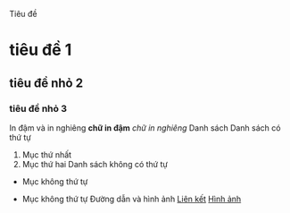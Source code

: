 Tiêu đề
# tiêu đề 1
## tiêu đề nhỏ 2
### tiêu đề nhỏ 3
In đậm và in nghiêng 
**chữ in đậm**
*chữ in nghiêng*
Danh sách 
Danh sách có thứ tự
1. Mục thứ nhất
2. Mục thứ hai
Danh sách không có thứ tự
- Mục không thứ tự
* Mục không thứ tự
Đường dẫn và hình ảnh
[Liên kết](https://playwrightvn.com/)
[Hình ảnh](https://playwrightvn.com/wp-content/uploads/2024/06/Frame-11-816x360.png)
